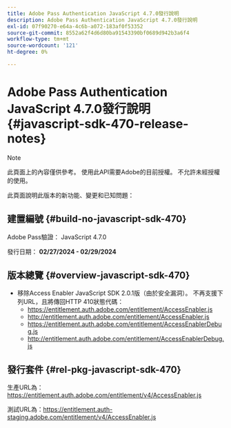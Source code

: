 ```yaml
---
title: Adobe Pass Authentication JavaScript 4.7.0發行說明
description: Adobe Pass Authentication JavaScript 4.7.0發行說明
exl-id: 07f90270-e64a-4c6b-a072-183af0f53352
source-git-commit: 8552a62f4d6d80ba91543390bf0689d942b3a6f4
workflow-type: tm+mt
source-wordcount: '121'
ht-degree: 0%

---
```


# Adobe Pass Authentication JavaScript 4.7.0發行說明 {#javascript-sdk-470-release-notes}

>[!NOTE]
>
>此頁面上的內容僅供參考。 使用此API需要Adobe的目前授權。 不允許未經授權的使用。

此頁面說明此版本的新功能、變更和已知問題：

## 建置編號 {#build-no-javascript-sdk-470}

Adobe Pass驗證： JavaScript 4.7.0

發行日期： **02/27/2024 - 02/29/2024**

## 版本總覽 {#overview-javascript-sdk-470}

* 移除Access Enabler JavaScript SDK 2.0.1版（由於安全漏洞）。
不再支援下列URL，且將傳回HTTP 410狀態代碼：
   * https://entitlement.auth.adobe.com/entitlement/AccessEnabler.js
   * http://entitlement.auth.adobe.com/entitlement/AccessEnabler.js
   * https://entitlement.auth.adobe.com/entitlement/AccessEnablerDebug.js
   * http://entitlement.auth.adobe.com/entitlement/AccessEnablerDebug.js

## 發行套件 {#rel-pkg-javascript-sdk-470}

生產URL為： https://entitlement.auth.adobe.com/entitlement/v4/AccessEnabler.js

測試URL為：https://entitlement.auth-staging.adobe.com/entitlement/v4/AccessEnabler.js
